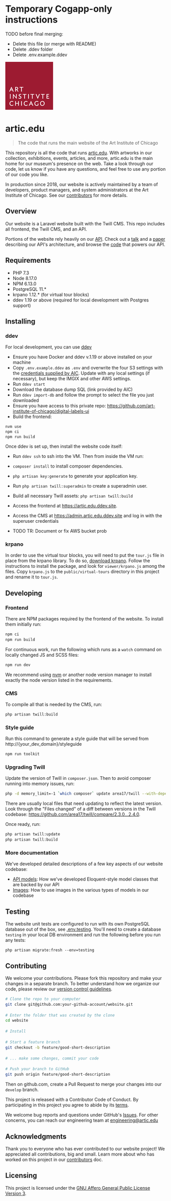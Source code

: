 # Temporary Cogapp-only instructions

TODO before final merging:

- Delete this file (or merge with README)
- Delete .ddev folder
- Delete .env.example.ddev

![Art Institute of Chicago](https://raw.githubusercontent.com/Art-Institute-of-Chicago/template/master/aic-logo.gif)

# artic.edu
> The code that runs the main website of the Art Institute of Chicago

This repository is all the code that runs [artic.edu](https://www.artic.edu/). With artworks in our collection, exhibitions, events, articles, and more, artic.edu is the main home for our museum's presence on the web. Take a look through our code, let us know if you have any questions, and feel free to use any portion of our code you like.

In production since 2018, our website is actively maintained by a team of developers, product managers, and system administrators at the Art Institute of Chicago. See our [contributors](CONTRIBUTORS.md) for more details.



## Overview

Our website is a Laravel website built with the Twill CMS. This repo includes all frontend, the Twill CMS, and an API.

Portions of the website rely heavily on our [API](https://api.artic.edu). Check out a [talk](https://www.youtube.com/watch?v=bGXh5qkOjnQ) and a [paper](https://mw19.mwconf.org/paper/building-a-data-hub-microservices-apis-and-system-integration-at-the-art-institute-of-chicago/) describing our API's architecture, and browse the [code](https://github.com/orgs/art-institute-of-chicago/repositories?q=data-*&type=&language=&sort=) that powers our API.



## Requirements

* PHP 7.3
* Node 8.17.0
* NPM 6.13.0
* PostgreSQL 11.*
* krpano 1.12.* (for virtual tour blocks)
* ddev 1.19 or above (required for local development with Postgres support)

## Installing

### ddev

For local development, you can use [ddev](https://ddev.com/)

* Ensure you have Docker and ddev v.1.19 or above installed on your machine
* Copy `.env.example.ddev` as `.env` and overwrite the four S3 settings with the [credentials supplied by AIC](https://tpm.office.cogapp.com/index.php/pwd/view_notes/1038). Update with any local settings (if necessary), but keep the IMGIX and other AWS settings.
* Run `ddev start`
* Download the database dump SQL (link provided by AIC)
* Run `ddev import-db` and follow the prompt to select the file you just downloaded
* Ensure you have access to this private repo: https://github.com/art-institute-of-chicago/digital-labels-ui
* Build the frontend:
```
nvm use
npm ci
npm run build
```

Once ddev is set up, then install the website code itself:

* Run `ddev ssh` to ssh into the VM. Then from inside the VM run:
* `composer install` to install composer dependencies.
* `php artisan key:generate` to generate your application key.
* Run `php artisan twill:superadmin` to create a superadmin user.
* Build all necessary Twill assets: `php artisan twill:build`
* Access the frontend at https://artic.edu.ddev.site.
* Access the CMS at https://admin.artic.edu.ddev.site and log in with the superuser credentials

* TODO TR: Document or fix AWS bucket prob


### krpano
In order to use the virtual tour blocks, you will need to put the `tour.js` file in place from the krpano library. To do so, [download krpano](https://krpano.com/download/). Follow the instructions to install the package, and look for `viewer/krpano.js` among the files. Copy `krpano.js` to the `public/virtual-tours` directory in this project and rename it to `tour.js`.

## Developing

### Frontend

There are NPM packages required by the frontend of the website. To install them initially run:

```bash
npm ci
npm run build
```

For continuous work, run the following which runs as a `watch` command on locally changed JS and SCSS files:

```bash
npm run dev
```

We recommend using [nvm](https://github.com/nvm-sh/nvm) or another node version manager to install exactly the node version listed in the requirements.


### CMS

To compile all that is needed by the CMS, run:

```bash
php artisan twill:build
```


### Style guide

Run this command to generate a style guide that will be served from http://{your_dev_domain}/styleguide

```bash
npm run toolkit
```


### Upgrading Twill

Update the version of Twill in `composer.json`. Then to avoid composer running into memory issues, run:

```bash
php -d memory_limit=-1 `which composer` update area17/twill --with-dependencies --optimize-autoloader
```

There are usually local files that need updating to reflect the latest version. Look through the "Files changed" of a diff between versions in the Twill codebase: https://github.com/area17/twill/compare/2.3.0...2.4.0.

Once ready, run:

```bash
php artisan twill:update
php artisan twill:build
```


### More documentation

We've developed detailed descriptions of a few key aspects of our website codebase:

* [API models](docs/apiModels.md): How we've developed Eloquent-style model classes that are backed by our API
* [Images](docs/images.md): How to use images in the various types of models in our codebase

## Testing

The website unit tests are configured to run with its own PostgreSQL database out of the box,
see [.env.testing](.env.testing). You'll need to create a database `testing` in your local
DB environment and run the following before you run any tests:

```
php artisan migrate:fresh --env=testing
```

## Contributing

We welcome your contributions. Please fork this repository and make your changes in a separate branch. To better understand how we organize our code, please review our [version control guidelines](https://docs.google.com/document/d/1B-27HBUc6LDYHwvxp3ILUcPTo67VFIGwo5Hiq4J9Jjw).

```bash
# Clone the repo to your computer
git clone git@github.com:your-github-account/website.git

# Enter the folder that was created by the clone
cd website

# Install

# Start a feature branch
git checkout -b feature/good-short-description

# ... make some changes, commit your code

# Push your branch to GitHub
git push origin feature/good-short-description
```

Then on github.com, create a Pull Request to merge your changes into our `develop` branch.

This project is released with a Contributor Code of Conduct. By participating in this project you agree to abide by its [terms](CODE_OF_CONDUCT.md).

We welcome bug reports and questions under GitHub's [Issues](issues). For other concerns, you can reach our engineering team at [engineering@artic.edu](mailto:engineering@artic.edu)



## Acknowledgments

Thank you to everyone who has ever contributed to our website project! We appreciated all contributions, big and small. Learn more about who has worked on this project in our [contributors](CONTRIBUTORS.md) doc.



## Licensing

This project is licensed under the [GNU Affero General Public License Version 3](LICENSE).
